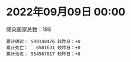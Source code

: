 
# 2022年09月09日 00:00
感染国家总数：198
```
累计确诊： 599140476 较昨日：+0
累计死亡：   6501631 较昨日：+0
累计治愈： 554567017 较昨日：+0
```
<div id="main" style="width:100%;height:800px;margin-bottom:10px;"></div>
<div id="second" style="width:100%;height:1000px;margin-bottom:10px;"></div>
<div id="third" style="width:100%;height:1000px;margin-bottom:10px;"></div>
<div id="last" style="width:100%;height:3000px;"></div>

<script>
import * as echarts from "echarts";
export default {
  mounted () {
    this.chart = echarts.init(document.getElementById("main"), "dark")
    this.secondChart = echarts.init(document.getElementById("second"), "dark")
    this.thirdChart = echarts.init(document.getElementById("third"), "dark")
    this.lastChart = echarts.init(document.getElementById("last"), "dark")
    var option = {
      tooltip: { trigger: "axis", axisPointer: { type: "shadow" } },
      legend: {},
      grid: { left: "3%", right: "4%", bottom: "3%", containLabel: true },
      xAxis: { type: "value" },
      yAxis: {
        type: "category", data: ["意大利","英国","韩国","德国","巴西","法国","印度","美国",]
      },
      series: [
        { name: "新增确诊", type: "bar", stack: "total", label: { show: true }, emphasis: { focus: "series" }, data: [0,0,0,0,0,0,0,0,] }, 
        { name: "累计确诊", type: "bar", stack: "total", label: { show: true }, emphasis: { focus: "series" }, data: [21987295,23738784,23864560,32386089,34545816,34643240,44478636,96870378,] }, 
        { name: "新增死亡", type: "bar", stack: "total", label: { show: true }, emphasis: { focus: "series" }, data: [0,0,0,0,0,0,0,0,] }, 
        { name: "累计死亡", type: "bar", stack: "total", label: { show: true }, emphasis: { focus: "series" }, data: [176009,206319,27313,148098,684685,154379,528090,1074171,] }, 
        { name: "累计治愈", type: "bar", stack: "total", label: { show: true }, emphasis: { focus: "series" }, data: [21255541,24692,22213082,31599700,33546726,34145307,43900204,92811806,] },]
    }
    this.chart.setOption(option);
    var secondOption = {
      tooltip: { trigger: "axis", axisPointer: { type: "shadow" } },
      legend: {},
      grid: { left: "3%", right: "4%", bottom: "3%", containLabel: true },
      xAxis: { type: "value" },
      yAxis: {
        type: "category", data: ["墨西哥","伊朗","荷兰","阿根廷","澳大利亚","越南","西班牙","土耳其","日本","俄罗斯",]
      },
      series: [
        { name: "新增确诊", type: "bar", stack: "total", label: { show: true }, emphasis: { focus: "series" }, data: [0,0,0,0,0,0,0,0,0,0,] }, 
        { name: "累计确诊", type: "bar", stack: "total", label: { show: true }, emphasis: { focus: "series" }, data: [7049955,7536217,8392953,9689861,10102155,11428632,13358722,16797750,19761733,19857571,] }, 
        { name: "新增死亡", type: "bar", stack: "total", label: { show: true }, emphasis: { focus: "series" }, data: [0,0,0,0,0,0,0,0,0,0,] }, 
        { name: "累计死亡", type: "bar", stack: "total", label: { show: true }, emphasis: { focus: "series" }, data: [329675,144085,22609,129769,14263,43125,112923,100840,41840,384976,] }, 
        { name: "累计治愈", type: "bar", stack: "total", label: { show: true }, emphasis: { focus: "series" }, data: [6310517,7311837,8332026,9511007,9980842,10252898,13153261,16651028,18300412,18876316,] },]
    }
    this.secondChart.setOption(secondOption);
    var thirdOption = {
      tooltip: { trigger: "axis", axisPointer: { type: "shadow" } },
      legend: {},
      grid: { left: "3%", right: "4%", bottom: "3%", containLabel: true },
      xAxis: { type: "value" },
      yAxis: {
        type: "category", data: ["以色列","泰国","马来西亚","希腊","奥地利","乌克兰","葡萄牙","波兰","哥伦比亚","印度尼西亚",]
      },
      series: [
        { name: "新增确诊", type: "bar", stack: "total", label: { show: true }, emphasis: { focus: "series" }, data: [0,0,0,0,0,0,0,0,0,0,] }, 
        { name: "累计确诊", type: "bar", stack: "total", label: { show: true }, emphasis: { focus: "series" }, data: [4639341,4664156,4797437,4804982,4935820,5072533,5435782,6198213,6302809,6382002,] }, 
        { name: "新增死亡", type: "bar", stack: "total", label: { show: true }, emphasis: { focus: "series" }, data: [0,0,0,0,0,0,0,0,0,0,] }, 
        { name: "累计死亡", type: "bar", stack: "total", label: { show: true }, emphasis: { focus: "series" }, data: [11646,32486,36262,32757,19461,108885,24899,117194,141646,157717,] }, 
        { name: "累计治愈", type: "bar", stack: "total", label: { show: true }, emphasis: { focus: "series" }, data: [4618308,4617612,4734099,4715554,4858351,4929545,5341609,5335959,6128460,6186166,] },]
    }
    this.thirdChart.setOption(thirdOption);
    var lastOption = {
      tooltip: { trigger: "axis", axisPointer: { type: "shadow" } },
      legend: {},
      grid: { left: "3%", right: "4%", bottom: "3%", containLabel: true },
      xAxis: { type: "value" },
      yAxis: {
        type: "category", data: ["朝鲜","西撒哈拉","蒙特塞拉特岛","梵蒂冈","红宝石公主号","钻石公主号","圣文森特岛","列支敦士登公国","安圭拉","圣多美和普林西比","特克斯和凯科斯群岛","圣基茨和尼维斯","乍得","塞拉利昂","利比里亚","科摩罗","几内亚比绍","安提瓜和巴布达","尼日尔","厄立特里亚","也门","冈比亚","摩纳哥","多米尼克","中非共和国","吉布提","萨摩亚","赤道几内亚","塔吉克斯坦","南苏丹","尼加拉瓜","格林纳达","直布罗陀","圣马力诺","布基纳法索","东帝汶","刚果（布）","索马里","贝宁","圣卢西亚","马里","海地","莱索托","巴哈马","几内亚","多哥","坦桑尼亚","毛里求斯","阿鲁巴","巴布亚新几内亚","安道尔","塞舌尔","加蓬","布隆迪","叙利亚","不丹","佛得角","毛里塔尼亚","苏丹","马达加斯加","斐济","伯利兹","圭亚那","斯威士兰","新喀里多尼亚","法属波利尼西亚","苏里南","科特迪瓦","马拉维","塞内加尔","刚果（金）","法属圭亚那","巴巴多斯","安哥拉","马耳他","喀麦隆","卢旺达","柬埔寨","牙买加","波多黎各","加纳","纳米比亚","乌干达","特立尼达和多巴哥","马尔代夫","阿富汗","萨尔瓦多","冰岛","吉尔吉斯斯坦","老挝","马提尼克岛","文莱","莫桑比克","乌兹别克斯坦","津巴布韦","尼日利亚","阿尔及利亚","黑山","卢森堡","博茨瓦纳","阿尔巴尼亚","赞比亚","肯尼亚","北马其顿","波黑","阿曼","卡塔尔","亚美尼亚","洪都拉斯","埃塞俄比亚","利比亚","埃及","委内瑞拉","塞浦路斯","摩尔多瓦","爱沙尼亚","缅甸","巴勒斯坦","多米尼加","科威特","斯里兰卡","巴林","巴拉圭","沙特阿拉伯","阿塞拜疆","拉脱维亚","蒙古国","乌拉圭","巴拿马","白俄罗斯","厄瓜多尔","尼泊尔","阿联酋","哥斯达黎加","玻利维亚","危地马拉","古巴","斯洛文尼亚","突尼斯","黎巴嫩","克罗地亚","立陶宛","保加利亚","摩洛哥","芬兰","哈萨克斯坦","挪威","巴基斯坦","爱尔兰","格鲁吉亚","约旦","新西兰","斯洛伐克","新加坡","孟加拉国","匈牙利","塞尔维亚","伊拉克","瑞典","丹麦","罗马尼亚","菲律宾","南非","瑞士","捷克","秘鲁","加拿大","比利时","智利",]
      },
      series: [
        { name: "新增确诊", type: "bar", stack: "total", label: { show: true }, emphasis: { focus: "series" }, data: [0,0,0,0,0,0,0,0,0,0,0,0,0,0,0,0,0,0,0,0,0,0,0,0,0,0,0,0,0,0,0,0,0,0,0,0,0,0,0,0,0,0,0,0,0,0,0,0,0,0,0,0,0,0,0,0,0,0,0,0,0,0,0,0,0,0,0,0,0,0,0,0,0,0,0,0,0,0,0,0,0,0,0,0,0,0,0,0,0,0,0,0,0,0,0,0,0,0,0,0,0,0,0,0,0,0,0,0,0,0,0,0,0,0,0,0,0,0,0,0,0,0,0,0,0,0,0,0,0,0,0,0,0,0,0,0,0,0,0,0,0,0,0,0,0,0,0,0,0,0,0,0,0,0,0,0,0,0,0,0,0,0,0,0,0,0,0,0,0,] }, 
        { name: "累计确诊", type: "bar", stack: "total", label: { show: true }, emphasis: { focus: "series" }, data: [1,10,11,29,620,712,2298,3026,3851,6177,6372,6524,7549,7749,7898,8455,8796,8974,9931,10158,11931,12311,14417,14852,14883,15690,15839,16964,17786,17823,18491,19403,20069,20456,21128,23163,24837,27020,27490,28894,31912,33551,34287,37101,37652,38564,39168,40299,42914,44900,46113,46175,48655,49370,57129,61233,62331,62772,63270,66640,68195,68452,71133,73368,73989,76520,81057,86870,87912,88153,92711,93735,101696,102636,114195,121652,132466,137689,150401,151732,168580,169253,169396,180549,184924,195012,201785,205009,205835,214741,219529,223059,230145,243893,256825,264014,270489,276790,288658,325911,330516,333150,338259,341261,396873,397846,433531,436727,454779,493305,506878,515645,543204,578030,579054,598580,616023,620371,640064,657745,670297,673066,715569,814088,816589,904090,980442,981186,981822,994037,997791,998295,1018381,1058467,1105236,1107533,1110790,1136236,1144824,1211655,1217869,1223495,1246665,1264597,1266917,1390908,1460759,1570538,1659034,1735682,1738867,1754905,1836074,1852286,2013689,2058847,2304039,2458509,2569152,3095811,3233467,3896541,4013446,4040280,4051975,4118792,4179337,4492773,4543982,] }, 
        { name: "新增死亡", type: "bar", stack: "total", label: { show: true }, emphasis: { focus: "series" }, data: [0,0,0,0,0,0,0,0,0,0,0,0,0,0,0,0,0,0,0,0,0,0,0,0,0,0,0,0,0,0,0,0,0,0,0,0,0,0,0,0,0,0,0,0,0,0,0,0,0,0,0,0,0,0,0,0,0,0,0,0,0,0,0,0,0,0,0,0,0,0,0,0,0,0,0,0,0,0,0,0,0,0,0,0,0,0,0,0,0,0,0,0,0,0,0,0,0,0,0,0,0,0,0,0,0,0,0,0,0,0,0,0,0,0,0,0,0,0,0,0,0,0,0,0,0,0,0,0,0,0,0,0,0,0,0,0,0,0,0,0,0,0,0,0,0,0,0,0,0,0,0,0,0,0,0,0,0,0,0,0,0,0,0,0,0,0,0,0,0,] }, 
        { name: "累计死亡", type: "bar", stack: "total", label: { show: true }, emphasis: { focus: "series" }, data: [1,1,1,0,10,13,12,59,12,76,36,46,193,126,294,161,175,145,312,103,2155,371,57,68,113,189,29,183,125,138,225,236,108,118,387,138,386,1350,163,391,739,841,704,823,449,283,845,1022,227,664,155,169,306,38,3163,21,410,993,4961,1410,878,680,1279,1422,314,649,1384,820,2678,1968,1405,408,553,1917,802,1935,1466,3056,3269,2609,1459,4065,3628,4166,308,7785,4226,213,2991,757,1036,225,2221,1637,5596,3148,6879,2778,1123,2778,3583,4017,5674,9502,16086,4260,681,8662,10989,7572,6437,24613,5804,1172,11783,2657,19442,5402,4384,2563,16719,1516,19494,9310,9838,5954,2179,7455,8480,7118,35873,12009,2342,8867,22212,19603,8530,6789,29238,10641,16761,9296,37632,16275,5690,13685,4004,30594,7829,16889,14114,2808,20374,1601,29329,47367,16779,25348,19873,6963,66810,62167,102129,14157,40869,215982,44085,32561,60648,] }, 
        { name: "累计治愈", type: "bar", stack: "total", label: { show: true }, emphasis: { focus: "series" }, data: [0,9,2,29,0,699,2233,2948,3821,6077,6294,6466,4874,4393,7482,8281,8301,8794,8879,10051,9119,11788,14319,14554,14520,15427,1605,16647,17264,17335,4225,19058,16579,20248,20632,22981,24006,13182,27217,28369,30608,30845,25811,35923,36880,38114,183,38573,42438,43982,45890,45890,48219,48578,53681,61145,61858,61762,40329,65196,66202,67626,69672,71923,73421,33500,49614,86016,84928,86048,83504,11254,100409,100437,112904,118616,130901,134553,97212,129614,167080,164813,100431,171062,163687,172739,179410,75685,196406,7660,0,219561,227819,241486,251052,257510,182127,271798,283668,322955,323858,328797,332491,330472,375436,384669,428138,423359,132498,471683,500377,442182,535759,572342,504142,524990,593983,606702,634640,654870,652976,669966,694192,801254,803562,886713,974572,971994,968108,985592,954787,983781,997890,860711,1037679,1083207,1102072,1110788,983630,1087587,1196367,1196653,1197468,1248053,1239898,1361064,1455125,1531183,1641850,1637293,1721850,1741113,1811851,1774337,1957820,1976808,2223773,2431657,2529608,3080647,3128443,3811475,3905937,3958687,3996333,3878692,4058643,4414548,4464611,] },]
    }
    this.lastChart.setOption(lastOption);
  }
};
</script>

|国家|新增确诊|累计确诊|新增死亡|累计死亡|累计治愈|
|:--:|---:|---:|---:|---:|---:|
|美国|0|96870378|0|1074171|92811806|
|印度|0|44478636|0|528090|43900204|
|法国|0|34643240|0|154379|34145307|
|巴西|0|34545816|0|684685|33546726|
|德国|0|32386089|0|148098|31599700|
|韩国|0|23864560|0|27313|22213082|
|英国|0|23738784|0|206319|24692|
|意大利|0|21987295|0|176009|21255541|
|俄罗斯|0|19857571|0|384976|18876316|
|日本|0|19761733|0|41840|18300412|
|土耳其|0|16797750|0|100840|16651028|
|西班牙|0|13358722|0|112923|13153261|
|越南|0|11428632|0|43125|10252898|
|澳大利亚|0|10102155|0|14263|9980842|
|阿根廷|0|9689861|0|129769|9511007|
|荷兰|0|8392953|0|22609|8332026|
|伊朗|0|7536217|0|144085|7311837|
|墨西哥|0|7049955|0|329675|6310517|
|印度尼西亚|0|6382002|0|157717|6186166|
|哥伦比亚|0|6302809|0|141646|6128460|
|波兰|0|6198213|0|117194|5335959|
|葡萄牙|0|5435782|0|24899|5341609|
|乌克兰|0|5072533|0|108885|4929545|
|奥地利|0|4935820|0|19461|4858351|
|希腊|0|4804982|0|32757|4715554|
|马来西亚|0|4797437|0|36262|4734099|
|泰国|0|4664156|0|32486|4617612|
|以色列|0|4639341|0|11646|4618308|
|智利|0|4543982|0|60648|4464611|
|比利时|0|4492773|0|32561|4414548|
|加拿大|0|4179337|0|44085|4058643|
|秘鲁|0|4118792|0|215982|3878692|
|捷克|0|4051975|0|40869|3996333|
|瑞士|0|4040280|0|14157|3958687|
|南非|0|4013446|0|102129|3905937|
|菲律宾|0|3896541|0|62167|3811475|
|罗马尼亚|0|3233467|0|66810|3128443|
|丹麦|0|3095811|0|6963|3080647|
|瑞典|0|2569152|0|19873|2529608|
|伊拉克|0|2458509|0|25348|2431657|
|塞尔维亚|0|2304039|0|16779|2223773|
|匈牙利|0|2058847|0|47367|1976808|
|孟加拉国|0|2013689|0|29329|1957820|
|新加坡|0|1852286|0|1601|1774337|
|斯洛伐克|0|1836074|0|20374|1811851|
|新西兰|0|1754905|0|2808|1741113|
|约旦|0|1738867|0|14114|1721850|
|格鲁吉亚|0|1735682|0|16889|1637293|
|爱尔兰|0|1659034|0|7829|1641850|
|巴基斯坦|0|1570538|0|30594|1531183|
|挪威|0|1460759|0|4004|1455125|
|哈萨克斯坦|0|1390908|0|13685|1361064|
|芬兰|0|1266917|0|5690|1239898|
|摩洛哥|0|1264597|0|16275|1248053|
|保加利亚|0|1246665|0|37632|1197468|
|立陶宛|0|1223495|0|9296|1196653|
|克罗地亚|0|1217869|0|16761|1196367|
|黎巴嫩|0|1211655|0|10641|1087587|
|突尼斯|0|1144824|0|29238|983630|
|斯洛文尼亚|0|1136236|0|6789|1110788|
|古巴|0|1110790|0|8530|1102072|
|危地马拉|0|1107533|0|19603|1083207|
|玻利维亚|0|1105236|0|22212|1037679|
|哥斯达黎加|0|1058467|0|8867|860711|
|阿联酋|0|1018381|0|2342|997890|
|尼泊尔|0|998295|0|12009|983781|
|厄瓜多尔|0|997791|0|35873|954787|
|白俄罗斯|0|994037|0|7118|985592|
|巴拿马|0|981822|0|8480|968108|
|乌拉圭|0|981186|0|7455|971994|
|蒙古国|0|980442|0|2179|974572|
|拉脱维亚|0|904090|0|5954|886713|
|阿塞拜疆|0|816589|0|9838|803562|
|沙特阿拉伯|0|814088|0|9310|801254|
|巴拉圭|0|715569|0|19494|694192|
|巴林|0|673066|0|1516|669966|
|斯里兰卡|0|670297|0|16719|652976|
|科威特|0|657745|0|2563|654870|
|多米尼加|0|640064|0|4384|634640|
|巴勒斯坦|0|620371|0|5402|606702|
|缅甸|0|616023|0|19442|593983|
|爱沙尼亚|0|598580|0|2657|524990|
|摩尔多瓦|0|579054|0|11783|504142|
|塞浦路斯|0|578030|0|1172|572342|
|委内瑞拉|0|543204|0|5804|535759|
|埃及|0|515645|0|24613|442182|
|利比亚|0|506878|0|6437|500377|
|埃塞俄比亚|0|493305|0|7572|471683|
|洪都拉斯|0|454779|0|10989|132498|
|亚美尼亚|0|436727|0|8662|423359|
|卡塔尔|0|433531|0|681|428138|
|阿曼|0|397846|0|4260|384669|
|波黑|0|396873|0|16086|375436|
|北马其顿|0|341261|0|9502|330472|
|肯尼亚|0|338259|0|5674|332491|
|赞比亚|0|333150|0|4017|328797|
|阿尔巴尼亚|0|330516|0|3583|323858|
|博茨瓦纳|0|325911|0|2778|322955|
|卢森堡|0|288658|0|1123|283668|
|黑山|0|276790|0|2778|271798|
|阿尔及利亚|0|270489|0|6879|182127|
|尼日利亚|0|264014|0|3148|257510|
|津巴布韦|0|256825|0|5596|251052|
|乌兹别克斯坦|0|243893|0|1637|241486|
|莫桑比克|0|230145|0|2221|227819|
|文莱|0|223059|0|225|219561|
|马提尼克岛|0|219529|0|1036|0|
|老挝|0|214741|0|757|7660|
|吉尔吉斯斯坦|0|205835|0|2991|196406|
|冰岛|0|205009|0|213|75685|
|萨尔瓦多|0|201785|0|4226|179410|
|阿富汗|0|195012|0|7785|172739|
|马尔代夫|0|184924|0|308|163687|
|特立尼达和多巴哥|0|180549|0|4166|171062|
|乌干达|0|169396|0|3628|100431|
|纳米比亚|0|169253|0|4065|164813|
|加纳|0|168580|0|1459|167080|
|波多黎各|0|151732|0|2609|129614|
|牙买加|0|150401|0|3269|97212|
|柬埔寨|0|137689|0|3056|134553|
|卢旺达|0|132466|0|1466|130901|
|喀麦隆|0|121652|0|1935|118616|
|马耳他|0|114195|0|802|112904|
|安哥拉|0|102636|0|1917|100437|
|巴巴多斯|0|101696|0|553|100409|
|法属圭亚那|0|93735|0|408|11254|
|刚果（金）|0|92711|0|1405|83504|
|塞内加尔|0|88153|0|1968|86048|
|马拉维|0|87912|0|2678|84928|
|科特迪瓦|0|86870|0|820|86016|
|苏里南|0|81057|0|1384|49614|
|法属波利尼西亚|0|76520|0|649|33500|
|新喀里多尼亚|0|73989|0|314|73421|
|斯威士兰|0|73368|0|1422|71923|
|圭亚那|0|71133|0|1279|69672|
|伯利兹|0|68452|0|680|67626|
|斐济|0|68195|0|878|66202|
|马达加斯加|0|66640|0|1410|65196|
|苏丹|0|63270|0|4961|40329|
|毛里塔尼亚|0|62772|0|993|61762|
|佛得角|0|62331|0|410|61858|
|不丹|0|61233|0|21|61145|
|叙利亚|0|57129|0|3163|53681|
|布隆迪|0|49370|0|38|48578|
|加蓬|0|48655|0|306|48219|
|塞舌尔|0|46175|0|169|45890|
|安道尔|0|46113|0|155|45890|
|巴布亚新几内亚|0|44900|0|664|43982|
|阿鲁巴|0|42914|0|227|42438|
|毛里求斯|0|40299|0|1022|38573|
|坦桑尼亚|0|39168|0|845|183|
|多哥|0|38564|0|283|38114|
|几内亚|0|37652|0|449|36880|
|巴哈马|0|37101|0|823|35923|
|莱索托|0|34287|0|704|25811|
|海地|0|33551|0|841|30845|
|马里|0|31912|0|739|30608|
|圣卢西亚|0|28894|0|391|28369|
|贝宁|0|27490|0|163|27217|
|索马里|0|27020|0|1350|13182|
|刚果（布）|0|24837|0|386|24006|
|东帝汶|0|23163|0|138|22981|
|布基纳法索|0|21128|0|387|20632|
|圣马力诺|0|20456|0|118|20248|
|直布罗陀|0|20069|0|108|16579|
|格林纳达|0|19403|0|236|19058|
|尼加拉瓜|0|18491|0|225|4225|
|南苏丹|0|17823|0|138|17335|
|塔吉克斯坦|0|17786|0|125|17264|
|赤道几内亚|0|16964|0|183|16647|
|萨摩亚|0|15839|0|29|1605|
|吉布提|0|15690|0|189|15427|
|中非共和国|0|14883|0|113|14520|
|多米尼克|0|14852|0|68|14554|
|摩纳哥|0|14417|0|57|14319|
|冈比亚|0|12311|0|371|11788|
|也门|0|11931|0|2155|9119|
|厄立特里亚|0|10158|0|103|10051|
|尼日尔|0|9931|0|312|8879|
|安提瓜和巴布达|0|8974|0|145|8794|
|几内亚比绍|0|8796|0|175|8301|
|科摩罗|0|8455|0|161|8281|
|利比里亚|0|7898|0|294|7482|
|塞拉利昂|0|7749|0|126|4393|
|乍得|0|7549|0|193|4874|
|圣基茨和尼维斯|0|6524|0|46|6466|
|特克斯和凯科斯群岛|0|6372|0|36|6294|
|圣多美和普林西比|0|6177|0|76|6077|
|安圭拉|0|3851|0|12|3821|
|列支敦士登公国|0|3026|0|59|2948|
|圣文森特岛|0|2298|0|12|2233|
|钻石公主号|0|712|0|13|699|
|红宝石公主号|0|620|0|10|0|
|梵蒂冈|0|29|0|0|29|
|蒙特塞拉特岛|0|11|0|1|2|
|西撒哈拉|0|10|0|1|9|
|朝鲜|0|1|0|1|0|

